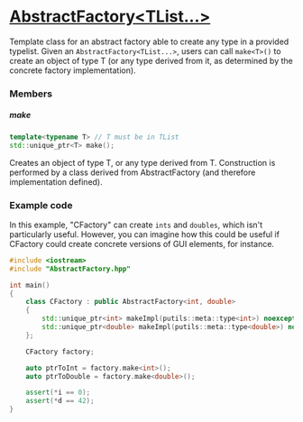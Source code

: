 # [AbstractFactory<TList...>](AbstractFactory.hpp)

Template class for an abstract factory able to create any type in a provided typelist.
Given an `AbstractFactory<TList...>`, users can call `make<T>()` to create an object of type T (or any type derived from it, as determined by the concrete factory implementation).

### Members

##### make
```cpp
template<typename T> // T must be in TList
std::unique_ptr<T> make();
```
Creates an object of type T, or any type derived from T. Construction is performed by a class derived from AbstractFactory (and therefore implementation defined).

### Example code
In this example, "CFactory" can create `ints` and `doubles`, which isn't particularly useful. However, you can imagine how this could be useful if CFactory could create concrete versions of GUI elements, for instance.

```cpp
#include <iostream>
#include "AbstractFactory.hpp"

int main()
{
    class CFactory : public AbstractFactory<int, double>
    {
        std::unique_ptr<int> makeImpl(putils::meta::type<int>) noexcept final { return std::make_unique<int>(0); }
        std::unique_ptr<double> makeImpl(putils::meta::type<double>) noexcept final { return std::make_unique<double>(42); }
    };

    CFactory factory;

    auto ptrToInt = factory.make<int>();
    auto ptrToDouble = factory.make<double>();

    assert(*i == 0);
    assert(*d == 42);
}
```

